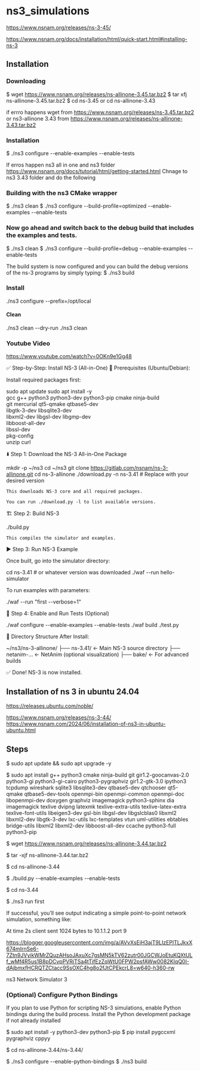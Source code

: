 # ns3_simulations


https://www.nsnam.org/releases/ns-3-45/

https://www.nsnam.org/docs/installation/html/quick-start.html#installing-ns-3


## Installation

### Downloading
$ wget https://www.nsnam.org/releases/ns-allinone-3.45.tar.bz2
$ tar xfj ns-allinone-3.45.tar.bz2
$ cd ns-3.45
  or cd ns-allinone-3.43

if errro happens wget from https://www.nsnam.org/releases/ns-3.45.tar.bz2
or ns3-allinone 3.43 from https://www.nsnam.org/releases/ns-allinone-3.43.tar.bz2

### Installation
$ ./ns3 configure --enable-examples --enable-tests


If erros happen ns3 all in one and ns3 folder 
https://www.nsnam.org/docs/tutorial/html/getting-started.html
Chnage to ns3 3.43 folder and do the following

### Building with the ns3 CMake wrapper

$ ./ns3 clean
$ ./ns3 configure --build-profile=optimized --enable-examples --enable-tests

### Now go ahead and switch back to the debug build that includes the examples and tests.

$ ./ns3 clean
$ ./ns3 configure --build-profile=debug --enable-examples --enable-tests

The build system is now configured and you can build the debug versions of the ns-3 programs by simply typing:
$ ./ns3 build


### Install
./ns3 configure --prefix=/opt/local

#### Clean

./ns3 clean --dry-run
./ns3 clean


### Youtube Video
https://www.youtube.com/watch?v=0OKn9e1Gg48

✅ Step-by-Step: Install NS-3 (All-in-One)
🧱 Prerequisites (Ubuntu/Debian):

Install required packages first:

sudo apt update
sudo apt install -y \
  gcc g++ python3 python3-dev python3-pip cmake ninja-build \
  git mercurial qt5-qmake qtbase5-dev \
  libgtk-3-dev libsqlite3-dev \
  libxml2-dev libgsl-dev libgmp-dev \
  libboost-all-dev \
  libssl-dev \
  pkg-config \
  unzip curl

⬇️ Step 1: Download the NS-3 All-in-One Package

mkdir -p ~/ns3
cd ~/ns3
git clone https://gitlab.com/nsnam/ns-3-allinone.git
cd ns-3-allinone
./download.py -n ns-3.41   # Replace with your desired version

    This downloads NS-3 core and all required packages.

    You can run ./download.py -l to list available versions.

🏗️ Step 2: Build NS-3

./build.py

    This compiles the simulator and examples.

▶️ Step 3: Run NS-3 Example

Once built, go into the simulator directory:

cd ns-3.41   # or whatever version was downloaded
./waf --run hello-simulator

To run examples with parameters:

./waf --run "first --verbose=1"

🧪 Step 4: Enable and Run Tests (Optional)

./waf configure --enable-examples --enable-tests
./waf build
./test.py

📁 Directory Structure After Install:

~/ns3/ns-3-allinone/
├── ns-3.41/          ← Main NS-3 source directory
├── netanim-...       ← NetAnim (optional visualization)
├── bake/             ← For advanced builds

✅ Done! NS-3 is now installed.




## Installation of ns 3 in ubuntu 24.04

https://releases.ubuntu.com/noble/

https://www.nsnam.org/releases/ns-3-44/
https://www.nsnam.com/2024/06/installation-of-ns3-in-ubuntu-ubuntu.html

## Steps 

$ sudo apt update && sudo apt upgrade -y

$ sudo apt install g++ python3 cmake ninja-build git gir1.2-goocanvas-2.0 python3-gi python3-gi-cairo python3-pygraphviz gir1.2-gtk-3.0 ipython3 tcpdump wireshark sqlite3 libsqlite3-dev qtbase5-dev qtchooser qt5-qmake qtbase5-dev-tools openmpi-bin openmpi-common openmpi-doc libopenmpi-dev doxygen graphviz imagemagick python3-sphinx dia imagemagick texlive dvipng latexmk texlive-extra-utils texlive-latex-extra texlive-font-utils libeigen3-dev gsl-bin libgsl-dev libgslcblas0 libxml2 libxml2-dev libgtk-3-dev lxc-utils lxc-templates vtun uml-utilities ebtables bridge-utils libxml2 libxml2-dev libboost-all-dev ccache python3-full python3-pip

$ wget https://www.nsnam.org/releases/ns-allinone-3.44.tar.bz2

$ tar -xjf ns-allinone-3.44.tar.bz2

$ cd ns-allinone-3.44

$ ./build.py --enable-examples --enable-tests

$ cd ns-3.44

$ ./ns3 run first


If successful, you’ll see output indicating a simple point-to-point network simulation, something like:

At time 2s client sent 1024 bytes to 10.1.1.2 port 9

https://blogger.googleusercontent.com/img/a/AVvXsEjH3ajT9LIzEPlTLJkxX674mIrnSe6-7Ztn9JVyikWMrZQuzAHsoJAxuXc7gsMN5kTV62zutr00JGCWJoEtuKQXtULf_wMf4R5us1B8pDCvpPVRiTSa4tTifEzZqWtU0FPW2psfAWw0082KIqQ0I-dAjbmxfHCRQTZCtacc9SsOXC4hg8o2fJtCPEkcrL8=w640-h360-rw

ns3
Network Simulator 3

### (Optional) Configure Python Bindings

If you plan to use Python for scripting NS-3 simulations, enable Python bindings during the build process. Install the Python development package if not already installed

$ sudo apt install -y python3-dev python3-pip
$ pip install pygccxml pygraphviz cppyy

$ cd ns-allinone-3.44/ns-3.44/

$ ./ns3 configure --enable-python-bindings
$ ./ns3 build



